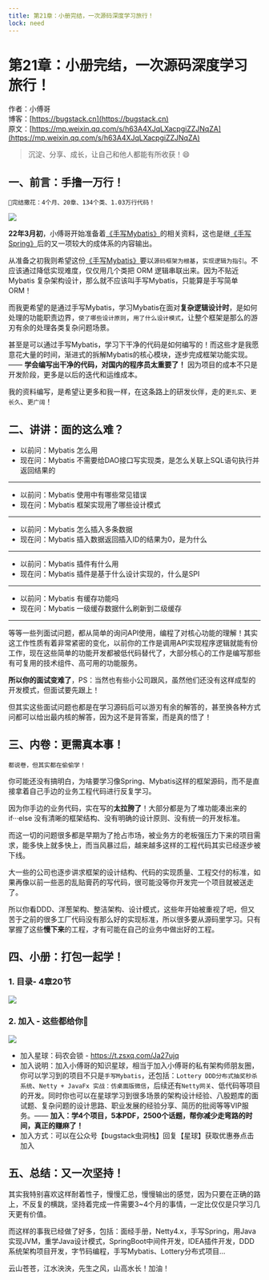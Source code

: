 ```yaml
---
title: 第21章：小册完结，一次源码深度学习旅行！
lock: need
---
```


# 第21章：小册完结，一次源码深度学习旅行！

作者：小傅哥
<br/>博客：[https://bugstack.cn](https://bugstack.cn)
<br/>原文：[https://mp.weixin.qq.com/s/h63A4XJqLXacpgiZZJNqZA](https://mp.weixin.qq.com/s/h63A4XJqLXacpgiZZJNqZA)

> 沉淀、分享、成长，让自己和他人都能有所收获！😄

## 一、前言：手撸一万行！

`💐完结撒花：4个月、20章、134个类、1.03万行代码！`

![](https://bugstack.cn/images/article/spring/mybatis-220708-01.png)

**22年3月初**，小傅哥开始准备着[《手写Mybatis》](https://mp.weixin.qq.com/s/smohXRphj-FejvrP-FOgBw)的相关资料，这也是继[《手写Spring》](https://mp.weixin.qq.com/s/smohXRphj-FejvrP-FOgBw)后的又一项较大的成体系的内容输出。

从准备之初我则希望这份[《手写Mybatis》](https://mp.weixin.qq.com/s/smohXRphj-FejvrP-FOgBw)要以`源码框架为根基`，`实现逻辑为指引`。不应该通过降低实现难度，仅仅用几个类把 ORM 逻辑串联出来。因为不贴近 Mybatis 复杂架构设计，那么就不应该叫手写Mybatis，只能算是手写简单 ORM！

而我更希望的是通过手写Mybatis，学习Mybatis在面对**复杂逻辑设计时**，是如何处理的功能职责边界，`使了哪些设计原则`，`用了什么设计模式`，让整个框架是那么的游刃有余的处理各类复杂问题场景。

甚至是可以通过手写Mybatis，学习下干净的代码是如何编写的！而这些才是我愿意花大量的时间，渐进式的拆解Mybatis的核心模块，逐步完成框架功能实现。—— **学会编写出干净的代码，对国内的程序员太重要了！** 因为项目的成本不只是开发阶段，更多是以后的迭代和运维成本。

我的资料编写，是希望让更多和我一样，在这条路上的研发伙伴，走的`更扎实`、`更长久`、`更广阔`！

## 二、讲讲：面的这么难？

- 以前问：Mybatis 怎么用
- 现在问：Mybatis 不需要给DAO接口写实现类，是怎么关联上SQL语句执行并返回结果的

---

- 以前问：Mybatis 使用中有哪些常见错误
- 现在问：Mybatis 框架实现用了哪些设计模式

---

- 以前问：Mybatis 怎么插入多条数据
- 现在问：Mybatis 插入数据返回插入ID的结果为0，是为什么

---

- 以前问：Mybatis 插件有什么用
- 现在问：Mybatis 插件是基于什么设计实现的，什么是SPI

---

- 以前问：Mybatis 有缓存功能吗
- 现在问：Mybatis 一级缓存数据什么刷新到二级缓存

---

等等一些列面试问题，都从简单的询问API使用，编程了对核心功能的理解！其实这工作性质有着非常紧密的变化，以前你的工作是调用API实现程序逻辑就能有份工作，现在这些简单的功能开发都被低代码替代了，大部分核心的工作是编写那些有可复用的技术组件、高可用的功能服务。

**所以你的面试变难了**，PS：当然也有些小公司跟风，虽然他们还没有这样成型的开发模式，但面试要先跟上！

但其实这些面试问题也都是在学习源码后可以游刃有余的解答的，甚至换各种方式问都可以给出最内核的解答，因为这不是背答案，而是真的悟了！

## 三、内卷：更需真本事！

`都说卷，但其实都在偷偷学！`

你可能还没有搞明白，为啥要学习像Spring、Mybatis这样的框架源码，而不是直接拿着自己手边的业务工程代码进行反复学习。

因为你手边的业务代码，实在写的**太拉胯了**！大部分都是为了堆功能凑出来的 if···else 没有清晰的框架结构、没有明确的设计原则、没有统一的开发标准。

而这一切的问题很多都是早期为了抢占市场，被业务方的老板强压力下来的项目需求，能多快上就多快上，而当风暴过后，越来越多这样的工程代码其实已经逐步被下线。

大一些的公司也逐步讲求框架的设计结构、代码的实现质量、工程交付的标准，如果再像以前一些恶的乱贴膏药的写代码，很可能没等你开发完一个项目就被送走了。

所以你看DDD、洋葱架构、整洁架构、设计模式，这些年开始被重视了吧，但又苦于之前的很多工厂代码没有那么好的实现标准，所以很多要从源码里学习。只有掌握了这些**慢下来**的工程，才有可能在自己的业务中做出好的工程。

## 四、小册：打包一起学！

### 1. 目录- 4章20节

![](https://bugstack.cn/images/article/spring/mybatis-220708-03.png)

### 2. 加入 - 这些都给你💐

![](https://bugstack.cn/images/article/spring/mybatis-220708-02.png)

- 加入星球：码农会锁 - https://t.zsxq.com/Ja27ujq
- 加入说明：加入小傅哥的知识星球，相当于加入小傅哥的私有架构师朋友圈，你可以学习到的项目不只是`手写Mybatis`，还包括：`Lottery DDD分布式抽奖秒杀系统`、`Netty + JavaFx 实战：仿桌面版微信`，后续还有`Netty网关`、低代码等项目的开发。同时你也可以在星球学习到很多场景的架构设计经验、八股题库的面试题、复杂问题的设计思路、职业发展的经验分享、简历的批阅等等VIP服务。—— **加入：学4个项目，5本PDF，2500个话题，帮你减少走弯路的时间，真正的赚麻了！**
- 加入方式：可以在公众号【bugstack虫洞栈】回复【星球】获取优惠券点击加入

## 五、总结：又一次坚持！

其实我特别喜欢这样耐着性子，慢慢汇总，慢慢输出的感觉，因为只要在正确的路上，不反复的横跳，坚持着完成一件需要3~4个月的事情，一定比仅仅是只学习几天更有价值。

而这样的事我已经做了好多，包括：面经手册，Netty4.x，手写Spring，用Java实现JVM，重学Java设计模式，SpringBoot中间件开发，IDEA插件开发，DDD系统架构项目开发，字节码编程，手写Mybatis、Lottery分布式项目...

云山苍苍，江水泱泱，先生之风，山高水长！加油！


